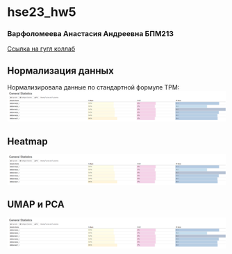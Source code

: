 # hse23_hw5
### Варфоломеева Анастасия Андреевна БПМ213

[Ссылка на гугл коллаб](https://colab.research.google.com/drive/1umQXuJgK5jEf7hJt60Rtot-7eQW42JLh?usp=sharing)

## Нормализация данных

Нормализировала данные по стандартной формуле TPM:
![image](https://github.com/switerElly/hse23_hw4/blob/main/img/1.png)

## Heatmap
![image](https://github.com/switerElly/hse23_hw4/blob/main/img/1.png)

## UMAP и PCA
![image](https://github.com/switerElly/hse23_hw4/blob/main/img/1.png)
